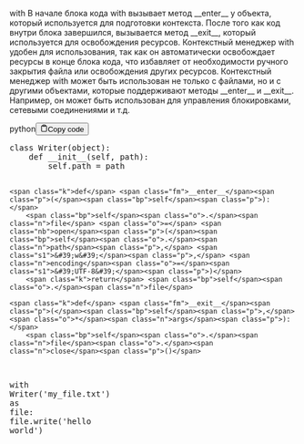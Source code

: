 <p>with
В начале блока кода with вызывает метод &#95;&#95;enter&#95;&#95; у объекта,
  который используется для подготовки контекста.
После того как код внутри блока завершился, вызывается метод &#95;&#95;exit&#95;&#95;,
  который используется для освобождения ресурсов.
Контекстный менеджер with удобен для использования,
  так как он автоматически освобождает ресурсы в конце блока кода, что избавляет
  от необходимости ручного закрытия файла или освобождения других ресурсов.
Контекстный менеджер with может быть использован не только с файлами,
  но и с другими объектами, которые поддерживают методы &#95;&#95;enter&#95;&#95; и &#95;&#95;exit&#95;&#95;.
Например, он может быть использован для управления блокировками,
  сетевыми соединениями и т.д.</p>
<div class="code-element"><div class="lang-line"><text>python</text><button class="copy-button" id="code480b" onclick="copyCode(code480, code480b)"><svg stroke="currentColor" fill="none" stroke-width="2" viewBox="0 0 24 24" stroke-linecap="round" stroke-linejoin="round" class="h-4 w-4" height="1em" width="1em" xmlns="http://www.w3.org/2000/svg"><path d="M16 4h2a2 2 0 0 1 2 2v14a2 2 0 0 1-2 2H6a2 2 0 0 1-2-2V6a2 2 0 0 1 2-2h2"></path><rect x="8" y="2" width="8" height="4" rx="1" ry="1"></rect></svg><text>Copy code</text></button></div><div class="code" id="code480"><div class="highlight"><pre><span></span><span class="k">class</span> <span class="nc">Writer</span><span class="p">(</span><span class="nb">object</span><span class="p">):</span>
    <span class="k">def</span> <span class="fm">__init__</span><span class="p">(</span><span class="bp">self</span><span class="p">,</span> <span class="n">path</span><span class="p">):</span>
        <span class="bp">self</span><span class="o">.</span><span class="n">path</span> <span class="o">=</span> <span class="n">path</span>

    <span class="k">def</span> <span class="fm">__enter__</span><span class="p">(</span><span class="bp">self</span><span class="p">):</span>
        <span class="bp">self</span><span class="o">.</span><span class="n">file</span> <span class="o">=</span> <span class="nb">open</span><span class="p">(</span><span class="bp">self</span><span class="o">.</span><span class="n">path</span><span class="p">,</span> <span class="s1">&#39;w&#39;</span><span class="p">,</span> <span class="n">encoding</span><span class="o">=</span><span class="s1">&#39;UTF-8&#39;</span><span class="p">)</span>
        <span class="k">return</span> <span class="bp">self</span><span class="o">.</span><span class="n">file</span>

    <span class="k">def</span> <span class="fm">__exit__</span><span class="p">(</span><span class="bp">self</span><span class="p">,</span> <span class="o">*</span><span class="n">args</span><span class="p">):</span>
        <span class="bp">self</span><span class="o">.</span><span class="n">file</span><span class="o">.</span><span class="n">close</span><span class="p">()</span>

<span class="k">with</span> <span class="n">Writer</span><span class="p">(</span><span class="s1">&#39;my_file.txt&#39;</span><span class="p">)</span> <span class="k">as</span> <span class="n">file</span><span class="p">:</span>
    <span class="n">file</span><span class="o">.</span><span class="n">write</span><span class="p">(</span><span class="s1">&#39;hello world&#39;</span><span class="p">)</span>
</pre></div></div></div>